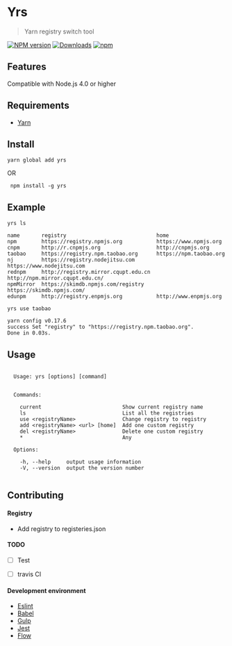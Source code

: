 # Yrs

>Yarn registry switch tool


[![NPM version][npm-image]][npm-url] [![Downloads][downloads-image]][npm-url] [![npm][npm-license]][npm-url]



## Features

Compatible with Node.js 4.0 or higher

## Requirements

- [Yarn](https://yarnpkg.com)

## Install

```
yarn global add yrs
```
OR

```
 npm install -g yrs
```

## Example
```
yrs ls

name       registry                             home                             
npm        https://registry.npmjs.org           https://www.npmjs.org            
cnpm       http://r.cnpmjs.org                  http://cnpmjs.org                
taobao     https://registry.npm.taobao.org      https://npm.taobao.org           
nj         https://registry.nodejitsu.com       https://www.nodejitsu.com        
rednpm     http://registry.mirror.cqupt.edu.cn  http://npm.mirror.cqupt.edu.cn/  
npmMirror  https://skimdb.npmjs.com/registry    https://skimdb.npmjs.com/        
edunpm     http://registry.enpmjs.org           http://www.enpmjs.org 

```

```
yrs use taobao

yarn config v0.17.6
success Set "registry" to "https://registry.npm.taobao.org".
Done in 0.03s. 

```


## Usage

```

  Usage: yrs [options] [command]


  Commands:

    current                          Show current registry name
    ls                               List all the registries
    use <registryName>               Change registry to registry
    add <registryName> <url> [home]  Add one custom registry
    del <registryName>               Delete one custom registry
    *                                Any

  Options:

    -h, --help     output usage information
    -V, --version  output the version number


```
## Contributing

#### Registry

- Add registry to registeries.json

#### TODO

- [ ] Test
- [ ] travis CI


#### Development environment
   - [Eslint](http://eslint.org/)
   - [Babel](http://babeljs.io/)
   - [Gulp](http://gulpjs.com/)
   - [Jest](https://facebook.github.io/jest/) 
   - [Flow](https://flowtype.org/)



[downloads-image]: https://img.shields.io/npm/dm/yrs.svg
[npm-image]: https://img.shields.io/npm/v/yrs.svg
[npm-license]: https://img.shields.io/npm/l/yrs.svg?style=flat
[npm-url]: https://github.com/huangyanxiong01/yrs